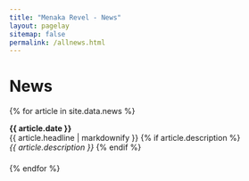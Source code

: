 ```yaml
---
title: "Menaka Revel - News"
layout: pagelay
sitemap: false
permalink: /allnews.html
---
```


# News
<div class="news-list">
  {% for article in site.data.news %}
    <div class="news-item" style="margin-bottom: 1.5em;">
      <p>
        <strong>{{ article.date }}</strong><br>
        {{ article.headline | markdownify }}
        {% if article.description %}
          <br><em>{{ article.description }}</em>
        {% endif %}
      </p>
    </div>
  {% endfor %}
</div>

